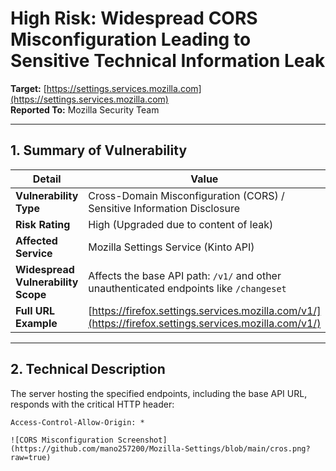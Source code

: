 # High Risk: Widespread CORS Misconfiguration Leading to Sensitive Technical Information Leak

**Target:** [https://settings.services.mozilla.com](https://settings.services.mozilla.com)  
**Reported To:** Mozilla Security Team  

---

## 1. Summary of Vulnerability

| Detail | Value |
|--------|-------|
| **Vulnerability Type** | Cross-Domain Misconfiguration (CORS) / Sensitive Information Disclosure |
| **Risk Rating** | High (Upgraded due to content of leak) |
| **Affected Service** | Mozilla Settings Service (Kinto API) |
| **Widespread Vulnerability Scope** | Affects the base API path: `/v1/` and other unauthenticated endpoints like `/changeset` |
| **Full URL Example** | [https://firefox.settings.services.mozilla.com/v1/](https://firefox.settings.services.mozilla.com/v1/) |

---

## 2. Technical Description

The server hosting the specified endpoints, including the base API URL, responds with the critical HTTP header:

```http
Access-Control-Allow-Origin: *

![CORS Misconfiguration Screenshot](https://github.com/mano257200/Mozilla-Settings/blob/main/cros.png?raw=true)
